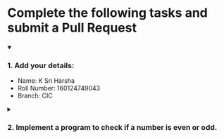 # Complete the following tasks and submit a Pull Request
<details open>
<summary><h3>1. Add your details: </h3></summary>
<ul>
  <li> Name: K Sri Harsha</li>
  <li> Roll Number: 160124749043</li>
  <li> Branch: CIC</li>
</ul>
</details>
<details>
<summary><h3> 2. Implement a program to check if a number is even or odd. </h3></summary>
<ul>
  <li> Create a new file in the repository and add your code. </li>
  <li> Use any programming language of your choice. </li>
</ul>
</details>
